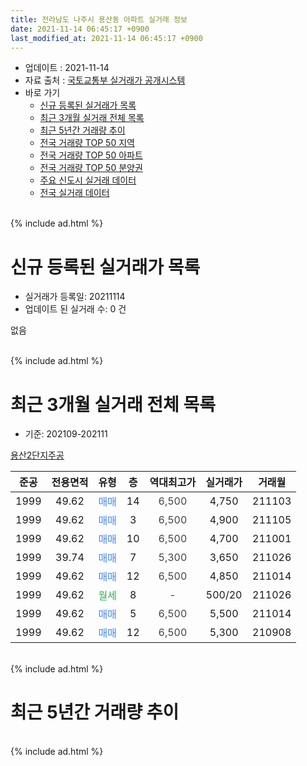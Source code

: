 ```yaml
---
title: 전라남도 나주시 용산동 아파트 실거래 정보
date: 2021-11-14 06:45:17 +0900
last_modified_at: 2021-11-14 06:45:17 +0900
---
```


* 업데이트 : 2021-11-14
* 자료 출처 : [국토교통부 실거래가 공개시스템](http://rt.molit.go.kr)
* 바로 가기
    * [신규 등록된 실거래가 목록](#신규-등록된-실거래가-목록)
    * [최근 3개월 실거래 전체 목록](#최근-3개월-실거래-전체-목록)
    * [최근 5년간 거래량 추이](#최근-5년간-거래량-추이)
    * [전국 거래량 TOP 50 지역](https://inasie.github.io/apt-trade-info/최근-3개월-전국에서-가장-거래가-많이-발생한-지역)
    * [전국 거래량 TOP 50 아파트](https://inasie.github.io/apt-trade-info/최근-3개월-전국에서-가장-거래가-많이-발생한-아파트)
    * [전국 거래량 TOP 50 분양권](https://inasie.github.io/apt-trade-info/최근-3개월-전국에서-가장-거래가-많이-발생한-분양권)
    * [주요 신도시 실거래 데이터](https://inasie.github.io/apt-trade-info/주요-신도시)
    * [전국 실거래 데이터](https://inasie.github.io/apt-trade-info/전국)
<br>
{% include ad.html %}
<br>

# 신규 등록된 실거래가 목록
* 실거래가 등록일: 20211114
* 업데이트 된 실거래 수: 0 건

없음

<br>
{% include ad.html %}
<br>

# 최근 3개월 실거래 전체 목록
* 기준: 202109-202111


[용산2단지주공](https://search.naver.com/search.naver?query=%EC%A0%84%EB%9D%BC%EB%82%A8%EB%8F%84+%EB%82%98%EC%A3%BC%EC%8B%9C+%EC%9A%A9%EC%82%B0%EB%8F%99+%EC%9A%A9%EC%82%B02%EB%8B%A8%EC%A7%80%EC%A3%BC%EA%B3%B5)

|준공|전용면적|유형|층|역대최고가|실거래가|거래월|
|:---:|:---:|:---:|:---:|:---:|:---:|:---:|
|1999|49.62|<span style="color:#4285f3">매매</span>|14|<span style="color:#444444">6,500</span>|4,750|211103|
|1999|49.62|<span style="color:#4285f3">매매</span>|3|<span style="color:#444444">6,500</span>|4,900|211105|
|1999|49.62|<span style="color:#4285f3">매매</span>|10|<span style="color:#444444">6,500</span>|4,700|211001|
|1999|39.74|<span style="color:#4285f3">매매</span>|7|<span style="color:#444444">5,300</span>|3,650|211026|
|1999|49.62|<span style="color:#4285f3">매매</span>|12|<span style="color:#444444">6,500</span>|4,850|211014|
|1999|49.62|<span style="color:#34a853">월세</span>|8|<span style="color:#444444">-</span>|500/20|211026|
|1999|49.62|<span style="color:#4285f3">매매</span>|5|<span style="color:#444444">6,500</span>|5,500|211014|
|1999|49.62|<span style="color:#4285f3">매매</span>|12|<span style="color:#444444">6,500</span>|5,300|210908|


<br>
{% include ad.html %}
<br>

# 최근 5년간 거래량 추이


<div style="width:100%;">
    <canvas id="deal_progress" height="200"></canvas>
</div>

<script>
new Chart(document.getElementById("deal_progress"), {
    type: 'line',
    data: {
        labels: ['201611','201612','201701','201702','201703','201704','201705','201706','201707','201708','201709','201710','201711','201712','201801','201802','201803','201804','201805','201806','201807','201808','201809','201810','201811','201812','201901','201902','201903','201904','201905','201906','201907','201908','201909','201910','201911','201912','202001','202002','202003','202004','202005','202006','202007','202008','202009','202010','202011','202012','202101','202102','202103','202104','202105','202106','202107','202108','202109','202110','202111'],
        datasets: [{
            label: '매매',
            pointRadius: 1,
            data: [2, 2, 3, 1, 3, 3, 2, 5, 8, 3, 3, 4, 1, 1, 2, 3, 5, 1, 2, 6, 1, 2, 1, 2, 5, 1, 2, 2, 2, 0, 3, 4, 2, 5, 6, 5, 2, 0, 1, 3, 1, 2, 4, 2, 0, 1, 4, 1, 7, 2, 3, 2, 4, 6, 2, 3, 3, 2, 1, 4, 2],
            borderColor: "rgba(255, 201, 14, 1)",
            backgroundColor: "rgba(255, 201, 14, 0.5)",
            fill: false,
            lineTension: 0
        },{
            label: '전월세',
            pointRadius: 1,
            data: [0, 1, 2, 1, 1, 0, 2, 0, 0, 3, 0, 1, 0, 1, 1, 1, 2, 2, 1, 3, 1, 0, 1, 1, 0, 1, 0, 1, 1, 1, 0, 1, 0, 0, 2, 0, 0, 0, 1, 2, 1, 0, 1, 2, 0, 1, 0, 2, 0, 0, 1, 1, 0, 2, 2, 0, 2, 0, 0, 1, 0],
            borderColor: "rgba(0, 141, 185, 1)",
            backgroundColor: "rgba(0, 141, 185, 0.5)",
            fill: false,
            lineTension: 0
        }
        ]
    },
    options: {
        responsive: true,
        title: {
            display: false
        },
        tooltips: {
            mode: 'index',
            intersect: false
        },
        hover: {
            mode: 'nearest',
            intersect: true
        },
        scales: {
            xAxes: [{
                display: true,
                scaleLabel: {
                    display: true,
                    labelString: '년/월'
                }
            }],
            yAxes: [{
                display: true,
                ticks: {
                    suggestedMin: 0,
                },
                scaleLabel: {
                    display: true,
                    labelString: '실거래 수'
                }
            }]
        }
    }
});

</script>


<br>
{% include ad.html %}
<br>


